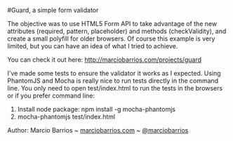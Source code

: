 #Guard, a simple form validator

The objective was to use HTML5 Form API to take advantage of the new attributes (required, pattern, placeholder) and methods (checkValidity), and create a small polyfill for older browsers. Of course this example is very limited, but you can have an idea of what I tried to achieve.

You can check it out here: http://marciobarrios.com/projects/guard

I've made some tests to ensure the validator it works as I expected. Using PhantomJS and Mocha is really nice to run tests directly in the command line. You only need to open test/index.html to run the tests in the browsers or if you prefer command line:

1. Install node package: npm install -g mocha-phantomjs
2. mocha-phantomjs test/index.html

Author: Marcio Barrios ~ [marciobarrios.com](http://marciobarrios.com) ~ [@marciobarrios](http://twitter.com/marciobarrios)
